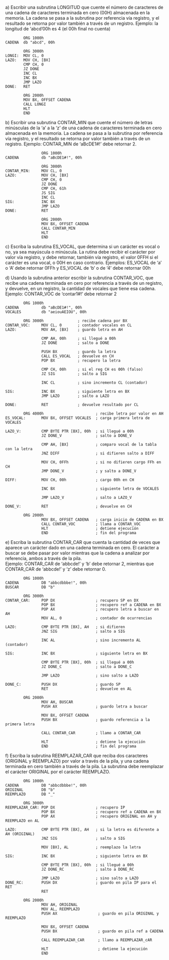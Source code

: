 a) Escribir una subrutina LONGITUD que cuente el número de caracteres de una cadena de caracteres terminada en cero (00H) almacenada en la memoria. La cadena se pasa a la subrutina por referencia vía registro, y el resultado se retorna por valor también a través de un registro.
Ejemplo: la longitud de ‘abcd’00h es 4 (el 00h final no cuenta) 

```
        ORG 1000h
CADENA  db "abcd", 00h

        ORG 3000h
LONGI:  MOV CL, 0
LAZO:   MOV CH, [BX]
        CMP CH, 0
        JZ DONE
        INC CL
        INC BX
        JMP LAZO
DONE:   RET

        ORG 2000h
        MOV BX, OFFSET CADENA
        CALL LONGI
        HLT
        END
```

b) Escribir una subrutina CONTAR_MIN que cuente el número de letras minúsculas de la ‘a’ a la ‘z’ de una cadena de caracteres terminada en cero almacenada en la memoria. La cadena se pasa a la subrutina por referencia vía registro, y el resultado se retorna por valor también a través de un registro.
Ejemplo: CONTAR_MIN de ‘aBcDE1#!’ debe retornar 2.

```
                ORG 1000h
CADENA          db "aBcDE1#!", 00h

                ORG 3000h
CONTAR_MIN:     MOV CL, 0
LAZO:           MOV CH, [BX]
                CMP CH, 0
                JZ DONE
                CMP CH, 61h
                JS SIG
                INC CL
SIG:            INC BX
                JMP LAZO
DONE:           RET

                ORG 2000h
                MOV BX, OFFSET CADENA
                CALL CONTAR_MIN
                HLT
                END
```

c) Escriba la subrutina ES_VOCAL, que determina si un carácter es vocal o no, ya sea mayúscula o minúscula. La rutina  debe  recibir  el  carácter  por  valor  vía  registro,  y  debe  retornar,  también  vía  registro,  el  valor  0FFH  si  el carácter es una vocal, o 00H en caso contrario.
Ejemplos: ES_VOCAL de ‘a’ o ‘A’ debe retornar 0FFh y  ES_VOCAL de ‘b’ o de ‘4’ debe retornar 00h 

d) Usando la subrutina anterior escribir la subrutina CONTAR_VOC, que recibe una cadena terminada en cero por 
referencia a través de un registro, y devuelve, en un registro, la cantidad de vocales que tiene esa cadena. 
Ejemplo: CONTAR_VOC de ‘contar1#!’ debe retornar 2

```
        ORG 1000h
CADENA          db "aBcDE1#!", 00h
VOCALES         db "aeiouAEIOU", 00h

        ORG 3000h               ; recibe cadena por BX
CONTAR_VOC:     MOV CL, 0       ; contador vocales en CL
LAZO:           MOV AH, [BX]    ; guardo letra en AH

                CMP AH, 00h     ; si llegué a 00h
                JZ DONE         ; salto a DONE

                PUSH BX         ; guardo la letra
                CALL ES_VOCAL   ; devuelve en CH
                POP BX          ; recupero la letra

                CMP CH, 00h     ; si el reg CH es 00h (falso)
                JZ SIG          ; salto a SIG

                INC CL          ; sino incremento CL (contador)

SIG:            INC BX          ; siguiente letra en BX
                JMP LAZO        ; salto a LAZO

DONE:           RET             ; devuelve resultado por CL

        ORG 4000h                       ; recibe letra por valor en AH
ES_VOCAL:       MOV BX, OFFSET VOCALES  ; carga primera letra de VOCALES

LAZO_V:         CMP BYTE PTR [BX], 00h  ; si llegué a 00h
                JZ DONE_V               ; salto a DONE_V

                CMP AH, [BX]            ; comparo vocal de la tabla con la letra
                JNZ DIFF                ; si difieren salto a DIFF

                MOV CH, 0FFh            ; si no difieren cargo FFh en CH
                JMP DONE_V              ; y salto a DONE_V

DIFF:           MOV CH, 00h             ; cargo 00h en CH

                INC BX                  ; siguiente letra de VOCALES

                JMP LAZO_V              ; salto a LAZO_V

DONE_V:         RET                     ; devuelve en CH

        ORG 2000h
                MOV BX, OFFSET CADENA   ; carga inicio de CADENA en BX
                CALL CONTAR_VOC         ; llama a CONTAR_VOC
                HLT                     ; detiene ejecución
                END                     ; fin del programa
```

e) Escriba la subrutina CONTAR_CAR que cuenta la cantidad de veces que aparece un carácter dado en una cadena 
terminada en cero. El carácter a buscar se debe pasar por valor mientras que la cadena a analizar por referencia, 
ambos a través de la pila.  
Ejemplo: CONTAR_CAR de ‘abbcde!’ y ‘b’ debe retornar 2, mientras que CONTAR_CAR de ‘abbcde!’ y ‘z’ 
debe retornar 0.

```
        ORG 1000h
CADENA          DB "abbcdbbbe!", 00h
BUSCAR          DB "b"

        ORG 3000h
CONTAR_CAR:     POP DX                  ; recupero SP en DX
                POP BX                  ; recupero ref a CADENA en BX
                POP AX                  ; recupero letra a buscar en AH
                MOV AL, 0               ; contador de ocurrencias

LAZO:           CMP BYTE PTR [BX], AH   ; si difieren
                JNZ SIG                 ; salto a SIG

                INC AL                  ; sino incremento AL (contador)

SIG:            INC BX                  ; siguiente letra en BX

                CMP BYTE PTR [BX], 00h  ; si llegué a 00h
                JZ DONE_C               ; salto a DONE_C
                
                JMP LAZO                ; sino salto a LAZO

DONE_C:         PUSH DX                 ; guardo SP
                RET                     ; devuelve en AL

        ORG 2000h
                MOV AH, BUSCAR
                PUSH AX                 ; guardo letra a buscar
                
                MOV BX, OFFSET CADENA
                PUSH BX                 ; guardo referencia a la primera letra
                
                CALL CONTAR_CAR         ; llamo a CONTAR_CAR
                
                HLT                     ; detiene la ejecución
                END                     ; fin del programa
```

f) Escriba la subrutina REEMPLAZAR_CAR  que reciba  dos caracteres (ORIGINAL  y  REEMPLAZO) por  valor a 
través  de la  pila,  y  una cadena terminada en cero también a través  de la pila.  La subrutina  debe reemplazar el 
carácter ORIGINAL por el carácter REEMPLAZO.

```
        ORG 1000h
CADENA          DB "abbcdbbbe!", 00h
ORIGINAL        DB "b"
REEMPLAZO       DB "_"

        ORG 3000h
REEMPLAZAR_CAR: POP DX                  ; recupero IP
                POP BX                  ; recupero ref a CADENA en BX
                POP AX                  ; recupero ORIGINAL en AH y REEMPLAZO en AL

LAZO:           CMP BYTE PTR [BX], AH   ; si la letra es diferente a AH (ORIGINAL)
                JNZ SIG                 ; salto a SIG

                MOV [BX], AL            ; reemplazo la letra

SIG:            INC BX                  ; siguiente letra en BX

                CMP BYTE PTR [BX], 00h  ; si llegué a 00h
                JZ DONE_RC              ; salto a DONE_RC

                JMP LAZO                ; sino salto a LAZO
DONE_RC:        PUSH DX                 ; guardo en pila IP para el RET
                RET

        ORG 2000h
                MOV AH, ORIGINAL
                MOV AL, REEMPLAZO
                PUSH AX                  ; guardo en pila ORIGINAL y REEMPLAZO

                MOV BX, OFFSET CADENA    
                PUSH BX                  ; guardo en pila ref a CADENA

                CALL REEMPLAZAR_CAR      ; llamo a REEMPLAZAR_cAR

                HLT                      ; detiene la ejecución
                END
```
